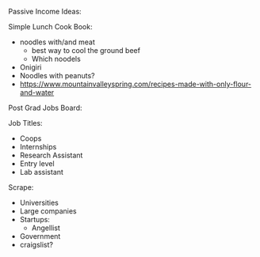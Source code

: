 Passive Income Ideas:

Simple Lunch Cook Book:
- noodles with/and meat
    - best way to cool the ground beef
    - Which noodels
- Onigiri
- Noodles with peanuts?
- https://www.mountainvalleyspring.com/recipes-made-with-only-flour-and-water





Post Grad Jobs Board:

Job Titles:
- Coops
- Internships
- Research Assistant
- Entry level
- Lab assistant

Scrape:
- Universities
- Large companies
- Startups:
    - Angellist
- Government
- craigslist?

